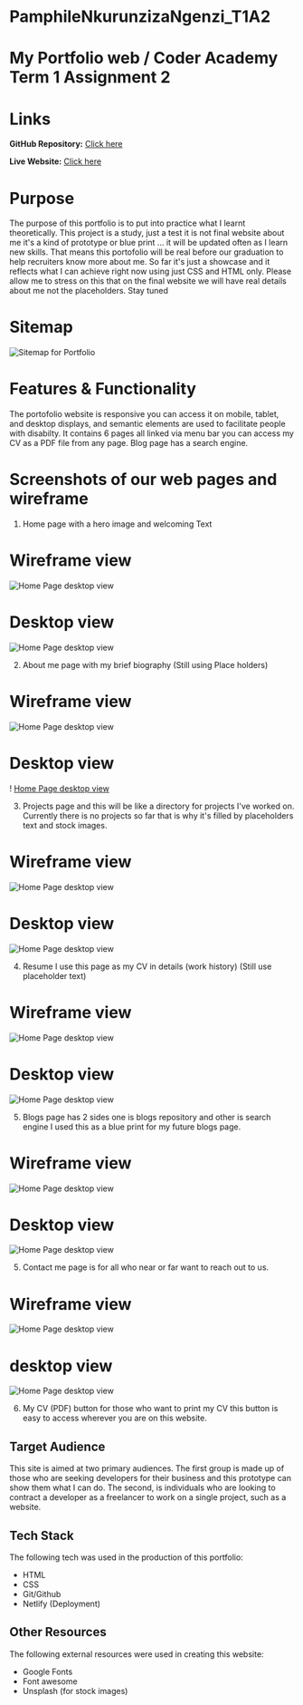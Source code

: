 # PamphileNkurunzizaNgenzi_T1A2

# My Portfolio web / Coder Academy Term 1 Assignment 2

# Links

**GitHub Repository:** [Click here](https://github.com/ngupange/PamphileNkurunzizaNgenzi_T1A2)

**Live Website:** [Click here](https://upbeat-edison-7ddccb.netlify.app/index.html/)

# Purpose

The purpose of this portfolio is to put into practice what I learnt theoretically. This project is a study, just a test it is not final website about me it's a kind of prototype or blue print ... it will be updated often as I learn new skills. That means this portofolio will be real before our graduation to help recruiters know more about me. So far it's just a showcase and it reflects what I can achieve right now using just CSS and HTML only. Please allow me to stress on this that on the final website we will have real details about me not the placeholders. Stay tuned

# Sitemap

![Sitemap for Portfolio](docs/Site_Map.png)

# Features & Functionality

The portofolio website is responsive you can access it on mobile, tablet, and desktop displays, and semantic elements are used to facilitate people with disabilty. It contains 6 pages all linked via menu bar you can access my CV as a PDF file from any page. Blog page has a search engine. 

# Screenshots of our web pages and wireframe

 1. Home page with a hero image and welcoming Text

# Wireframe view

![Home Page desktop view](docs/Home_Page.png)

 # Desktop view

![Home Page desktop view](docs/Home_Page_L.png)

 2. About me page with my brief biography (Still using Place holders)
 
 # Wireframe view

![Home Page desktop view](docs/AboutMe_Page.png)
 
 # Desktop view
!
[Home Page desktop view](docs/AboutMe_Page_L.png)

 3. Projects page and this will be like a directory for projects I've worked on. Currently there is no projects so far that is why it's filled by placeholders text and stock images.

# Wireframe view

![Home Page desktop view](docs/Project_Page.png)
 
 
 # Desktop view
![Home Page desktop view](docs/Project_Page_L.png)

4. Resume I use this page as my CV in details (work history) (Still use placeholder text)

# Wireframe view

![Home Page desktop view](docs/Resume_Page.png)
 
 # Desktop view
![Home Page desktop view](docs/Resume_Page_L.png)

5. Blogs page has 2 sides one is blogs repository and other is search engine I used this as a blue print for my future blogs page. 


# Wireframe view
![Home Page desktop view](docs/Blogs_Page.png)
 
 # Desktop view
![Home Page desktop view](docs/Blogs_Page_L.png)

5. Contact me page  is for all who near or far want to reach out to us.

# Wireframe view
![Home Page desktop view](docs/ContactMe_Page.png)

# desktop view
![Home Page desktop view](docs/ContactMe_Page_L.png)

6. My CV (PDF) button for those who want to print my CV this button is easy to access wherever you are on this website.


## Target Audience
This site is aimed at two primary audiences. The first group is made up of those who are seeking developers for their business and this prototype can show them what I can do. The second, is individuals who are looking to contract a developer as a freelancer to work on a single project, such as a website.

## Tech Stack
The following tech was used in the production of this portfolio:
- HTML
- CSS
- Git/Github
- Netlify (Deployment)

## Other Resources
The following external resources were used in creating this website:
- Google Fonts
- Font awesome
- Unsplash (for stock images)